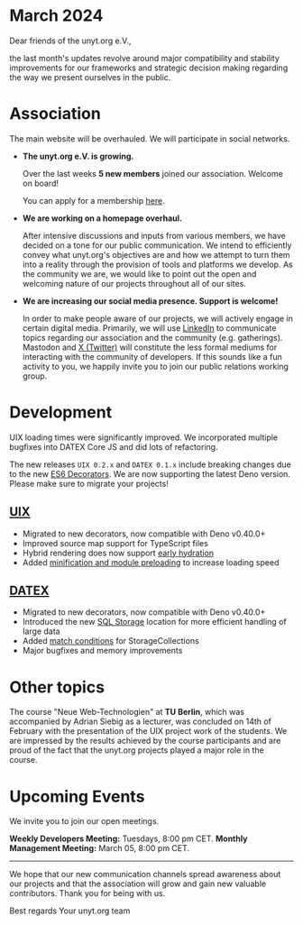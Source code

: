 # March 2024

Dear friends of the unyt.org e.V.,

the last month's updates revolve around major compatibility and stability improvements for our frameworks and strategic decision making regarding the way we present ourselves in the public.

# Association
The main website will be overhauled. We will participate in social networks. 

- **The unyt.org e.V. is growing.**
  
	Over the last weeks **5 new members** joined our association. Welcome on board!

	You can apply for a membership [here](https://unyt.org/join).


- **We are working on a homepage overhaul.**

	After intensive discussions and inputs from various members, we have decided on a tone for our public communication. We intend to efficiently convey what unyt.org's objectives are and how we attempt to turn them into a reality through the provision of tools and platforms we develop. As the community we are, we would like to point out the open and welcoming nature of our projects throughout all of our sites.

- **We are increasing our social media presence. Support is welcome!**

	In order to make people aware of our projects, we will actively engage in certain digital media. Primarily, we will use [LinkedIn](https://linkedin.com/company/unyt-org) to communicate topics regarding our association and the community (e.g. gatherings). Mastodon and [X (Twitter)](https://unyt.org/twitter) will constitute the less formal mediums for interacting with the community of developers. If this sounds like a fun activity to you, we happily invite you to join our public relations working group.

# Development
UIX loading times were significantly improved. We incorporated multiple bugfixes into DATEX Core JS and did lots of refactoring.

The new releases `UIX 0.2.x` and `DATEX 0.1.x` include breaking changes due to the new [ES6 Decorators](https://devblogs.microsoft.com/typescript/announcing-typescript-5-0/#decorators). We are now supporting the latest Deno version. Please make sure to migrate your projects!

## [UIX](https://github.com/unyt-org/uix/pulls?q=is:closed%20created:%3E=2024-02-01)
* Migrated to new decorators, now compatible with Deno v0.40.0+
* Improved source map support for TypeScript files
* Hybrid rendering does now support [early hydration](https://docs.unyt.org/manual/uix/rendering-methods#hybrid-rendering)
* Added [minification and module preloading](https://github.com/unyt-org/uix/issues/102) to increase loading speed

## [DATEX](https://github.com/unyt-org/datex-core-js-legacy/pulls?q=is:closed%20created:%3E=2024-02-01)
* Migrated to new decorators, now compatible with Deno v0.40.0+
* Introduced the new [SQL Storage](https://github.com/unyt-org/datex-core-js-legacy/pull/90) location for more efficient handling of large data
* Added [match conditions](https://docs.unyt.org/manual/datex/storage-collections#match-conditions) for StorageCollections
* Major bugfixes and memory improvements

# Other topics
The course "Neue Web-Technologien" at **TU Berlin**, which was accompanied by Adrian Siebig as a lecturer, was concluded on 14th of February with the presentation of the UIX project work of the students. We are impressed by the results achieved by the course participants and are proud of the fact that the unyt.org projects played a major role in the course.

# Upcoming Events 

We invite you to join our open meetings.

**Weekly Developers Meeting:** Tuesdays, 8:00 pm CET.
**Monthly Management Meeting:** March 05, 8:00 pm CET.

----------------

We hope that our new communication channels spread awareness about our projects and that the association will grow and gain new valuable contributors. Thank you for being with us.

Best regards
Your unyt.org team
